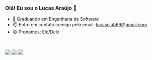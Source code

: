 ### Olá! Eu sou  o Lucas Araújo 👋





- 🔭 Graduando em Engenharia de Software
- 📫 Entre em contato comigo pelo email: lucasclub69@gmail.com
- 😄 Pronomes: Ele/Dele 



 <a href="https://github.com/Luckeditto">
  
</div>
<div style="display: inline_block"><br>
  
          
    
</div>
  
  <br>
  
 <div>
    <a href="https://www.instagram.com/lucasz.arauj/" target="_blank"><img src="https://img.shields.io/badge/-Instagram-%23E4405F?style=for-the-badge&logo=instagram&logoColor=white" target="_blank"></a>
   <a href = "mailto:lucasclub69@gmail.com"><img src="https://img.shields.io/badge/-Gmail-%23333?style=for-the-badge&logo=gmail&logoColor=white" target="_blank"></a>
 <a href="https://www.linkedin.com/in/lucas-ara%C3%BAjo-323120220/" target="_blank"><img src="https://img.shields.io/badge/-LinkedIn-%230077B5?style=for-the-badge&logo=linkedin&logoColor=white" target="_blank"></a>
   
   
  
  </div>
   

